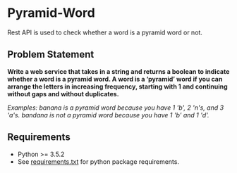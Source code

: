# Pyramid-Word
Rest API is used to check whether a word is a pyramid word or not.

## Problem Statement 

**Write a web service that takes in a string and returns a boolean to indicate whether a word is a pyramid word. A word is a ‘pyramid’ word if you can arrange the letters in increasing frequency, starting with 1 and continuing without gaps and without duplicates.**

*Examples: banana is a pyramid word because you have 1 'b', 2 'n's, and 3 'a's. bandana is not a pyramid word because you have 1 'b' and 1 'd'.*


## Requirements
 - Python >= 3.5.2
 - See [requirements.txt](https://github.com/SachinDevatar7/pyramid-word/blob/master/requirements.txt) for python package requirements. 
